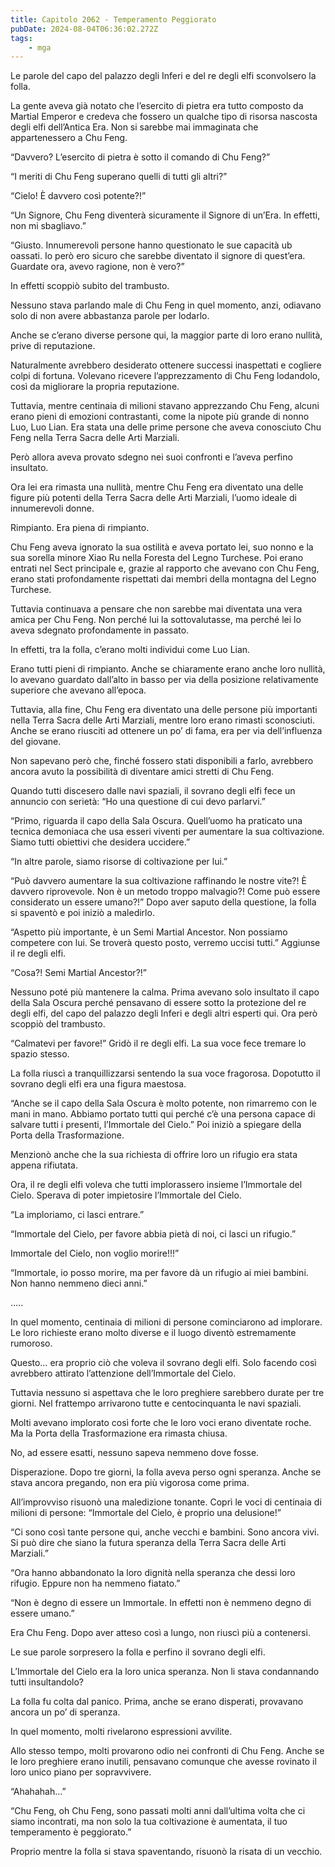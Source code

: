 ```yaml
---
title: Capitolo 2062 - Temperamento Peggiorato
pubDate: 2024-08-04T06:36:02.272Z
tags:
    - mga
---
```



Le parole del capo del palazzo degli Inferi e del re degli elfi sconvolsero la folla.

La gente aveva già notato che l’esercito di pietra era tutto composto da Martial Emperor e credeva che fossero un qualche tipo di risorsa nascosta degli elfi dell’Antica Era. Non si sarebbe mai immaginata che appartenessero a Chu Feng.

“Davvero? L’esercito di pietra è sotto il comando di Chu Feng?”

“I meriti di Chu Feng superano quelli di tutti gli altri?”

“Cielo! È davvero così potente?!”

“Un Signore, Chu Feng diventerà sicuramente il Signore di un’Era. In effetti, non mi sbagliavo.”

“Giusto. Innumerevoli persone hanno questionato le sue capacità ub oassati. Io però ero sicuro che sarebbe diventato il signore di quest’era. Guardate ora, avevo ragione, non è vero?”

In effetti scoppiò subito del trambusto.

Nessuno stava parlando male di Chu Feng in quel momento, anzi, odiavano solo di non avere abbastanza parole per lodarlo.

Anche se c’erano diverse persone qui, la maggior parte di loro erano nullità, prive di reputazione.

Naturalmente avrebbero desiderato ottenere successi inaspettati e cogliere colpi di fortuna. Volevano ricevere l’apprezzamento di Chu Feng lodandolo, così da migliorare la propria reputazione.

Tuttavia, mentre centinaia di milioni stavano apprezzando Chu Feng, alcuni erano pieni di emozioni contrastanti, come la nipote più grande di nonno Luo, Luo Lian. Era stata una delle prime persone che aveva conosciuto Chu Feng nella Terra Sacra delle Arti Marziali.

Però allora aveva provato sdegno nei suoi confronti e l’aveva perfino insultato.

Ora lei era rimasta una nullità, mentre Chu Feng era diventato una delle figure più potenti della Terra Sacra delle Arti Marziali, l’uomo ideale di innumerevoli donne.

Rimpianto. Era piena di rimpianto.

Chu Feng aveva ignorato la sua ostilità e aveva portato lei, suo nonno e la sua sorella minore Xiao Ru nella Foresta del Legno Turchese. Poi erano entrati nel Sect principale e, grazie al rapporto che avevano con Chu Feng, erano stati profondamente rispettati dai membri della montagna del Legno Turchese.

Tuttavia continuava a pensare che non sarebbe mai diventata una vera amica per Chu Feng. Non perché lui la sottovalutasse, ma perché lei lo aveva sdegnato profondamente in passato.

In effetti, tra la folla, c’erano molti individui come Luo Lian.

Erano tutti pieni di rimpianto. Anche se chiaramente erano anche loro nullità, lo avevano guardato dall’alto in basso per via della posizione relativamente superiore che avevano all’epoca.

Tuttavia, alla fine, Chu Feng era diventato una delle persone più importanti nella Terra Sacra delle Arti Marziali, mentre loro erano rimasti sconosciuti. Anche se erano riusciti ad ottenere un po’ di fama, era per via dell’influenza del giovane.

Non sapevano però che, finché fossero stati disponibili a farlo, avrebbero ancora avuto la possibilità di diventare amici stretti di Chu Feng.

Quando tutti discesero dalle navi spaziali, il sovrano degli elfi fece un annuncio con serietà: “Ho una questione di cui devo parlarvi.”

“Primo, riguarda il capo della Sala Oscura. Quell’uomo ha praticato una tecnica demoniaca che usa esseri viventi per aumentare la sua coltivazione. Siamo tutti obiettivi che desidera uccidere.”

“In altre parole, siamo risorse di coltivazione per lui.”

“Può davvero aumentare la sua coltivazione raffinando le nostre vite?! È davvero riprovevole. Non è un metodo troppo malvagio?! Come può essere considerato un essere umano?!” Dopo aver saputo della questione, la folla si spaventò e poi iniziò a maledirlo.

“Aspetto più importante, è un Semi Martial Ancestor. Non possiamo competere con lui. Se troverà questo posto, verremo uccisi tutti.” Aggiunse il re degli elfi.

“Cosa?! Semi Martial Ancestor?!”

Nessuno poté più mantenere la calma. Prima avevano solo insultato il capo della Sala Oscura perché pensavano di essere sotto la protezione del re degli elfi, del capo del palazzo degli Inferi e degli altri esperti qui. Ora però scoppiò del trambusto.

“Calmatevi per favore!” Gridò il re degli elfi. La sua voce fece tremare lo spazio stesso.

La folla riuscì a tranquillizzarsi sentendo la sua voce fragorosa. Dopotutto il sovrano degli elfi era una figura maestosa.

“Anche se il capo della Sala Oscura è molto potente, non rimarremo con le mani in mano. Abbiamo portato tutti qui perché c’è una persona capace di salvare tutti i presenti, l’Immortale del Cielo.” Poi iniziò a spiegare della Porta della Trasformazione.

Menzionò anche che la sua richiesta di offrire loro un rifugio era stata appena rifiutata.

Ora, il re degli elfi voleva che tutti implorassero insieme l’Immortale del Cielo. Sperava di poter impietosire l’Immortale del Cielo.

“La imploriamo, ci lasci entrare.”

“Immortale del Cielo, per favore abbia pietà di noi, ci lasci un rifugio.”

Immortale del Cielo, non voglio morire!!!”

“Immortale, io posso morire, ma per favore dà un rifugio ai miei bambini. Non hanno nemmeno dieci anni.”

…..

In quel momento, centinaia di milioni di persone cominciarono ad implorare. Le loro richieste erano molto diverse e il luogo diventò estremamente rumoroso.

Questo… era proprio ciò che voleva il sovrano degli elfi. Solo facendo così avrebbero attirato l’attenzione dell’Immortale del Cielo.

Tuttavia nessuno si aspettava che le loro preghiere sarebbero durate per tre giorni. Nel frattempo arrivarono tutte e centocinquanta le navi spaziali.

Molti avevano implorato così forte che le loro voci erano diventate roche. Ma la Porta della Trasformazione era rimasta chiusa.

No, ad essere esatti, nessuno sapeva nemmeno dove fosse.

Disperazione. Dopo tre giorni, la folla aveva perso ogni speranza. Anche se stava ancora pregando, non era più vigorosa come prima.

All’improvviso risuonò una maledizione tonante. Coprì le voci di centinaia di milioni di persone: “Immortale del Cielo, è proprio una delusione!”

“Ci sono così tante persone qui, anche vecchi e bambini. Sono ancora vivi. Si può dire che siano la futura speranza della Terra Sacra delle Arti Marziali.”

“Ora hanno abbandonato la loro dignità nella speranza che dessi loro rifugio. Eppure non ha nemmeno fiatato.”

“Non è degno di essere un Immortale. In effetti non è nemmeno degno di essere umano.”

Era Chu Feng. Dopo aver atteso così a lungo, non riuscì più a contenersi.

Le sue parole sorpresero la folla e perfino il sovrano degli elfi.

L’Immortale del Cielo era la loro unica speranza. Non li stava condannando tutti insultandolo?

La folla fu colta dal panico. Prima, anche se erano disperati, provavano ancora un po’ di speranza.

In quel momento, molti rivelarono espressioni avvilite.

Allo stesso tempo, molti provarono odio nei confronti di Chu Feng. Anche se le loro preghiere erano inutili, pensavano comunque che avesse rovinato il loro unico piano per sopravvivere.

“Ahahahah…”

“Chu Feng, oh Chu Feng, sono passati molti anni dall’ultima volta che ci siamo incontrati, ma non solo la tua coltivazione è aumentata, il tuo temperamento è peggiorato.”

Proprio mentre la folla si stava spaventando, risuonò la risata di un vecchio.


